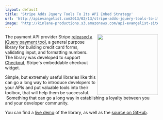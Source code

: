 ```yaml
---
layout: default
title: 'Stripe Adds Jquery Tools To Its API Embed Strategy'
url: 'http://apievangelist.com2013/02/13/stripe-adds-jquery-tools-to-its-api-embed-strategy/'
image: 'http://kinlane-productions.s3.amazonaws.com/api-evangelist-site/blog/stripe-checkout-widget.png'
---
```



<p>
     <img src="https://s3.amazonaws.com/kinlane-productions/api-evangelist/stripe/stripe-checkout-widget.png"  width="200" align="right" />
</p>
<p>
     The payment API provider Stripe <a href="https://stripe.com/blog/jquery-payment">released a jQuery payment tool</a>, a general purpose library for building credit card forms, validating input, and formatting numbers. The library was developed to support <a href="https://stripe.com/blog/stripe-checkout">Checkout</a>, Stripe's embeddable checkout widget.
</p>
<p>
     Simple, but extremely useful libraries like this can go a long way to introduce developers to your APIs and put valuable tools into their toolbox, that will help them be successful.  Something that can go a long way in establishing a loyalty between you and your developer community.
</p>
<p>
     You can find a <a href="http://stripe.github.com/jquery.payment/example/">live demo</a> of the library, as well as the <a href="https://github.com/stripe/jquery.payment">source on GitHub</a>.
</p>
